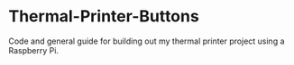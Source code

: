 # Thermal-Printer-Buttons
Code and general guide for building out my thermal printer project using a Raspberry Pi.
